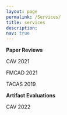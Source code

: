 ```yaml
---
layout: page
permalink: /Services/
title: services
description: 
nav: true
---
```


<b>Paper Reviews</b>

CAV 2021

FMCAD 2021

TACAS 2019

<b>Artifact Evaluations</b>

CAV 2022
